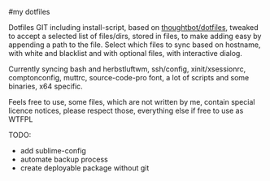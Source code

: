 #my dotfiles

Dotfiles GIT including install-script, based on [thoughtbot/dotfiles](https://github.com/thoughtbot/dotfiles), tweaked to accept a selected list of files/dirs, stored in files, to make adding easy by appending a path to the file.
Select which files to sync based on hostname, with white and blacklist and with optional files, with interactive dialog.

Currently syncing bash and herbstluftwm, ssh/config, xinit/xsessionrc, comptonconfig, muttrc, source-code-pro font, a lot of scripts and some binaries, x64 specific.

Feels free to use, some files, which are not written by me, contain special licence notices, please respect those, everything else if free to use as WTFPL

TODO:
* add sublime-config
* automate backup process
* create deployable package without git
